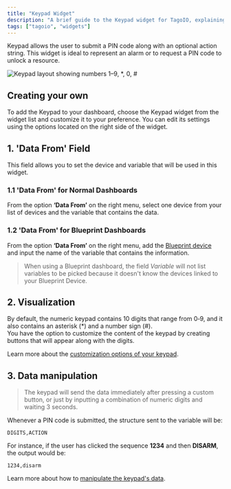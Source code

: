 ```yaml
---
title: "Keypad Widget"
description: "A brief guide to the Keypad widget for TagoIO, explaining what it does and how to add and customize it on a dashboard, with links to related documentation."
tags: ["tagoio", "widgets"]
---
```

Keypad allows the user to submit a PIN code along with an optional action string. This widget is ideal to represent an alarm or to request a PIN code to unlock a resource.

![Keypad layout showing numbers 1–9, *, 0, #](/docs_imagem/tagoio/keypad-widget-2.png)

## Creating your own

To add the Keypad to your dashboard, choose the Keypad widget from the widget list and customize it to your preference. You can edit its settings using the options located on the right side of the widget.


## 1. 'Data From' Field

This field allows you to set the device and variable that will be used in this widget.

### 1.1 'Data From' for Normal Dashboards

From the option **‘Data From’** on the right menu, select one device from your list of devices and the variable that contains the data.

### 1.2 'Data From' for Blueprint Dashboards

From the option **‘Data From’** on the right menu, add the [Blueprint device](/docs/tagoio/widgets/blueprint-devices) and input the name of the variable that contains the information.

> When using a Blueprint dashboard, the field *Variable* will not list variables to be picked because it doesn't know the devices linked to your Blueprint Device.

## 2. Visualization

By default, the numeric keypad contains 10 digits that range from 0‑9, and it also contains an asterisk (*) and a number sign (#).  
You have the option to customize the content of the keypad by creating buttons that will appear along with the digits.

Learn more about the [customization options of your keypad](/docs/tagoio/widgets/input-widgets/keypad-widget/keypad-visualization).

## 3. Data manipulation

> The keypad will send the data immediately after pressing a custom button, or just by inputting a combination of numeric digits and waiting 3 seconds.

Whenever a PIN code is submitted, the structure sent to the variable will be:

```
DIGITS,ACTION
```

For instance, if the user has clicked the sequence **1234** and then **DISARM**, the output would be:

```
1234,disarm
```

Learn more about how to [manipulate the keypad's data](/docs/tagoio/widgets/input-widgets/keypad-widget/keypad-data-manipulation).
